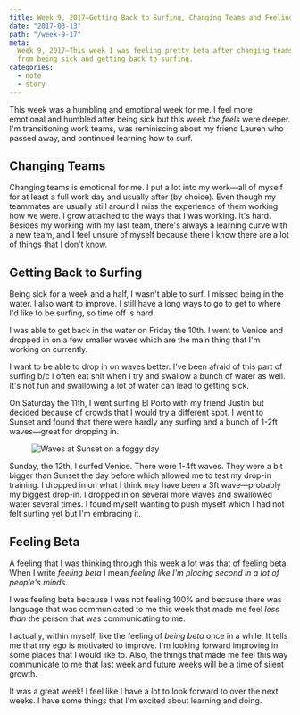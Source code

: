 ```yaml
---
title: Week 9, 2017—Getting Back to Surfing, Changing Teams and Feeling Beta
date: "2017-03-13"
path: "/week-9-17"
meta:
  Week 9, 2017—This week I was feeling pretty beta after changing teams, recovering
  from being sick and getting back to surfing.
categories:
  - note
  - story
---
```


This week was a humbling and emotional week for me. I feel more emotional and humbled after being sick but this week _the feels_ were deeper. I'm transitioning work teams, was reminiscing about my friend Lauren who passed away, and continued learning how to surf.

## Changing Teams

Changing teams is emotional for me. I put a lot into my work—all of myself for at least a full work day and usually after (by choice). Even though my teammates are usually still around I miss the experience of them working how we were. I grow attached to the ways that I was working. It's hard. Besides my working with my last team, there's always a learning curve with a new team, and I feel unsure of myself because there I know there are a lot of things that I don't know.

## Getting Back to Surfing

Being sick for a week and a half, I wasn't able to surf. I missed being in the water. I also want to improve. I still have a long ways to go to get to where I'd like to be surfing, so time off is hard.

I was able to get back in the water on Friday the 10th. I went to Venice and dropped in on a few smaller waves which are the main thing that I'm working on currently.

I want to be able to drop in on waves better. I've been afraid of this part of surfing b/c I often eat shit when I try and swallow a bunch of water as well. It's not fun and swallowing a lot of water can lead to getting sick.

On Saturday the 11th, I went surfing El Porto with my friend Justin but decided because of crowds that I would try a different spot. I went to Sunset and found that there were hardly any surfing and a bunch of 1-2ft waves—great for dropping in.

<figure>
  <img src="https://yowainwright.imgix.net/wk-9/wave-rocks-3.jpg?w=800&h=800&crop=focalpoint&auto=format" alt="Waves at Sunset on a foggy day" />
</figure>

Sunday, the 12th, I surfed Venice. There were 1-4ft waves. They were a bit bigger than Sunset the day before which allowed me to test my drop-in training. I dropped in on what I think may have been a 3ft wave—probably my biggest drop-in. I dropped in on several more waves and swallowed water several times. I found myself wanting to push myself which I had not felt surfing yet but I'm embracing it.

## Feeling Beta

A feeling that I was thinking through this week a lot was that of feeling beta. When I write _feeling beta_ I mean _feeling like I'm placing second in a lot of people's minds_.

I was feeling beta because I was not feeling 100% and because there was language that was communicated to me this week that made me feel _less than_ the person that was communicating to me.

I actually, within myself, like the feeling of _being beta_ once in a while. It tells me that my ego is motivated to improve. I'm looking forward improving in some places that I would like to. Also, the things that made me feel this way communicate to me that last week and future weeks will be a time of silent growth.

It was a great week! I feel like I have a lot to look forward to over the next weeks. I have some things that I'm excited about learning and doing.
